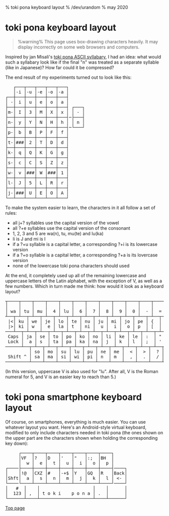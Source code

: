 % toki pona keyboard layout
% /dev/urandom
% may 2020

# toki pona keyboard layout

> %warning%
> This page uses box-drawing characters heavily. It may display incorrectly on
> some web browsers and computers.

Inspired by jan Misali's [toki pona ASCII
syllabary](https://www.seximal.net/tkpn), I had an idea: what would such a
syllabary look like if the final "n" was treated as a separate syllable (like in
Japanese)? How far could it be compressed?

The end result of my experiments turned out to look like this:

<pre>
   ┌───┬───┬───┬───┬───┐
   │-i │-u │-e │-o │-a │
┌──┼───┼───┼───┼───┼───┤
│ -│ i │ u │ e │ o │ a │
├──┼───┼───┼───┼───┼───┤ ┌───┐
│m-│ I │ 3 │ M │ X │ x │ │ - │
├──┼───┼───┼───┼───┼───┤─├───┤
│n-│ y │ Y │ N │ H │ h │ │ n │
├──┼───┼───┼───┼───┼───┤─└───┘
│p-│ b │ B │ P │ F │ f │
├──┼───┼───┼───┼───┼───┤
│t-│###│ 2 │ T │ D │ d │
├──┼───┼───┼───┼───┼───┤
│k-│ q │ Q │ K │ G │ g │
├──┼───┼───┼───┼───┼───┤
│s-│ c │ C │ S │ Z │ z │
├──┼───┼───┼───┼───┼───┤
│w-│ v │###│ W │###│ 1 │
├──┼───┼───┼───┼───┼───┤
│l-│ J │ 5 │ L │ R │ r │
├──┼───┼───┼───┼───┼───┤
│j-│###│ U │ E │ O │ A │
└──┴───┴───┴───┴───┴───┘
</pre>

To make the system easier to learn, the characters in it all follow a set of
rules:

* all j+? syllables use the capital version of the vowel
* all ?+e syllables use the capital version of the consonant 
* 1, 2, 3 and 5 are wa(n), tu, mu(te) and lu(ka)
* li is J and mi is I
* if a ?+u syllable is a capital letter, a corresponding ?+i is its lowercase version
* if a ?+o syllable is a capital letter, a corresponding ?+a is its lovercase version
* none of the lowercase toki pona characters should used

At the end, it completely used up all of the remaining lowercase and uppercase
letters of the Latin alphabet, with the exception of V, as well as a few
numbers. Which in turn made me think: how would it look as a keyboard layout?

<pre>
┬────┬────┬────┬────┬────┬────┬────┬────┬────┬────┬────┬────┬──────
│    │    │    │    │    │    │    │    │    │    │    │    │
│ wa │ tu │ mu │  4 │ lu │  6 │  7 │  8 │  9 │  0 │  - │  = │ Back
┴──┬─┴──┬─┴──┬─┴──┬─┴──┬─┴──┬─┴──┬─┴──┬─┴──┬─┴──┬─┴──┬─┴──┬─┴──┬───
 |<│ ku │ we │ je │ lo │ te │ nu │ ju │ mi │ jo │ pe │ {  │ }  │
 |>│ ki │ w  │  e │ la │ t  │ ni │  u │  i │  o │ p  │ [  │ ]  │
───┴──┬─┴──┬─┴──┬─┴──┬─┴──┬─┴──┬─┴──┬─┴──┬─┴──┬─┴──┬─┴──┬─┴──┬─┴──┬
 Caps │ ja │ se │ to │ po │ ko │ no │ li │ ke │ le │ :  │ "  │ │  │
 Lock │  a │ s  │ ta │ pa │ ka │ na │ j  │ k  │ l  │ ;  │ '  │ \  │
──────┴──┬─┴──┬─┴──┬─┴──┬─┴──┬─┴──┬─┴──┬─┴──┬─┴──┬─┴──┬─┴──┬─┴────┴─
         │ so │ mo │ su │ lu │ pu │ ne │ me │  < │  > │  ? │
 Shift ^ │ sa │ ma │ si │ wi │ pi │ n  │ m  │  , │  . │  / │ Shift ^
─────────┴────┴────┴────┴────┴────┴────┴────┴────┴────┴────┴────────
</pre>

(In this version, uppercase V is also used for "lu". After all, V is the Roman
numeral for 5, and V is an easier key to reach than 5.)

# toki pona smartphone keyboard layout

Of course, on smartphones, everything is much easier. You can use whatever
layout you want. Here's an Android-style virtual keyboard, modified to only
include characters needed in toki pona (the ones shown on the upper part are the
characters shown when holding the corresponding key down):

<pre>
     ┌────┬────┬────┬────┬────┬────┬────┐
     │VF  │?   │D   │'   │"   │:;  │BH  │
     │  w │  e │  t │  u │  i │  o │  p │
┌────├────┼────┼────┼────┼────┼────┼────┤────┐
│    │!@  │CXZ │#   │-+$ │Y   │GQ  │R   │Back│
│Shft│  a │  s │  n │  m │  j │  k │  l │ <- │
└────└────┴────┴────┴────┴────┴────┴────┘────┘
│   #  │    │                    │    │      │    
│  123 │ ,  │ t o k i    p o n a │ .  │      │    
└──────┴────┴────────────────────┴────┴──────┘
</pre>

[Top page](index.html)
